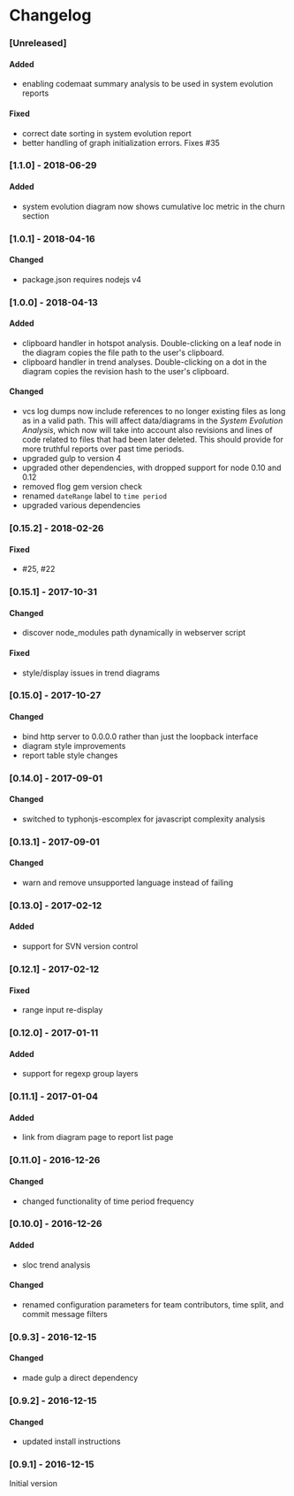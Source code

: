 # Changelog

### [Unreleased]
#### Added
- enabling codemaat summary analysis to be used in system evolution reports
#### Fixed
- correct date sorting in system evolution report
- better handling of graph initialization errors. Fixes #35

### [1.1.0] - 2018-06-29
#### Added
- system evolution diagram now shows cumulative loc metric in the churn section

### [1.0.1] - 2018-04-16
#### Changed
- package.json requires nodejs v4

### [1.0.0] - 2018-04-13
#### Added
- clipboard handler in hotspot analysis. Double-clicking on a leaf node in the diagram copies the file path to the user's clipboard.
- clipboard handler in trend analyses. Double-clicking on a dot in the diagram copies the revision hash to the user's clipboard.

#### Changed
- vcs log dumps now include references to no longer existing files as long as in a valid path. This will affect data/diagrams in the _System Evolution Analysis_, which now will take into account also revisions and lines of code related to files that had been later deleted. This should provide for more truthful reports over past time periods.
- upgraded gulp to version 4
- upgraded other dependencies, with dropped support for node 0.10 and 0.12
- removed flog gem version check
- renamed `dateRange` label to `time period`
- upgraded various dependencies

### [0.15.2] - 2018-02-26
#### Fixed
- #25, #22

### [0.15.1] - 2017-10-31
#### Changed
- discover node_modules path dynamically in webserver script

#### Fixed
- style/display issues in trend diagrams

### [0.15.0] - 2017-10-27
#### Changed
- bind http server to 0.0.0.0 rather than just the loopback interface
- diagram style improvements
- report table style changes

### [0.14.0] - 2017-09-01
#### Changed
- switched to typhonjs-escomplex for javascript complexity analysis

### [0.13.1] - 2017-09-01
#### Changed
- warn and remove unsupported language instead of failing

### [0.13.0] - 2017-02-12
#### Added
- support for SVN version control

### [0.12.1] - 2017-02-12
#### Fixed
- range input re-display

### [0.12.0] - 2017-01-11
#### Added
- support for regexp group layers

### [0.11.1] - 2017-01-04
#### Added
- link from diagram page to report list page

### [0.11.0] - 2016-12-26
#### Changed
- changed functionality of time period frequency

### [0.10.0] - 2016-12-26
#### Added
- sloc trend analysis

#### Changed
- renamed configuration parameters for team contributors, time split, and commit message filters

### [0.9.3] - 2016-12-15
#### Changed
- made gulp a direct dependency

### [0.9.2] - 2016-12-15
#### Changed
- updated install instructions

### [0.9.1] - 2016-12-15
Initial version
